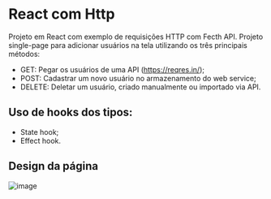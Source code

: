 # React com Http

Projeto em React com exemplo de requisições HTTP com Fecth API. Projeto single-page para adicionar usuários na tela utilizando os três principais métodos:
- GET: Pegar os usuários de uma API (https://reqres.in/);
- POST: Cadastrar um novo usuário no armazenamento do web service;
- DELETE: Deletar um usuário, criado manualmente ou importado via API.

## Uso de hooks dos tipos:
- State hook;
- Effect hook.

## Design da página

![image](https://user-images.githubusercontent.com/88665251/212788610-81a42cb4-301d-4931-b209-22dff7541679.png)
